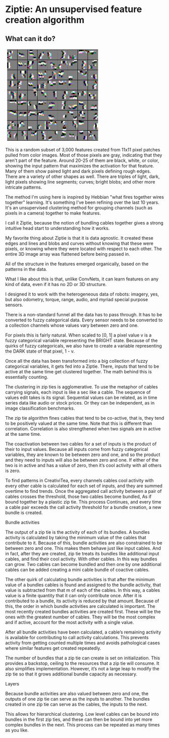 # Ziptie: An unsupervised feature creation algorithm

## What can it do?

![Level 5 Ziptie bundles from photos](/images/ziptie_level_5.png)

This is a random subset of 3,000 features created from 11x11 pixel patches pulled from color images.
Most of those pixels are gray, indicating that they aren't part
of the feature. Around 20-25 of them are black, white, or color,
showing the input pattern that maximizes the activation for that feature.
Many of them show paired light and dark pixels defining rough edges.
There are a variety of other shapes as well.
There are triples of light, dark, light pixels showing line segments;
curves; bright blobs; and other more intricate patterns.

The method I'm using here is inspired by Hebbian "what fires together wires together" learning. It's something I've been refining over the last 10 years. It's an unsupervised clustering method for grouping channels (such as pixels in a camera) together to make features.

I call it Ziptie, because the notion of bundling cables together gives a strong intuitive head start to understanding how it works.

My favorite thing about Ziptie is that it is data agnostic. It created these edges and lines and blobs and curves without knowing that these were pixels, or knowing where they were located with respect to each other. The entire 3D image array was flattened before being passed in.

All of the structure in the features emerged organically, based on the patterns in the data.

What I like about this is that, unlike ConvNets, it can learn features on any kind of data, even if it has no 2D or 3D structure.

I designed it to work with the heterogeneous data of robots: imagery, yes, but also odometry, torque, range, audio, and myriad special purpose sensors.

There is a non-standard funnel all the data has to pass through. It has to be converted to fuzzy categorical data. Every sensor needs to be converted to a collection channels whose values vary between zero and one.

For pixels this is fairly natural. When scaled to [0, 1] a pixel value v is a fuzzy categorical variable representing the BRIGHT state. Because of the quirks of fuzzy categoricals, we also have to create a variable representing the DARK state of that pixel, 1 - v.

Once all the data has been transformed into a big collection of fuzzy categorical variables, it gets fed into a Ziptie. There, inputs that tend to be active at the same time get clustered together. The math behind this is essentially counting.

The clustering in zip ties is agglomerative. To use the metaphor of cables carrying signals, each input is like a sec like a cable. The sequence of values edit takes is its signal. Sequential values can be related, as in time series data like audio or stock prices. Or they can be independent, as in image classification benchmarks.

The zip tie algorithm fines cables that tend to be co-active, that is, they tend to be positively valued at the same time. Note that this is different than correlation. Correlation is also strengthened when two signals are in active at the same time.

The coactivation between two cables for a set of inputs is the product of their to input values. Because all inputs come from fuzzy categorical variables, they are known to be between zero and one, and so the product and they need to inputs will also be between zero and one. If either of the two is in active and has a value of zero, then it’s cool activity with all others is zero.

To find patterns in CreativiTea, every channels cables cool activity with every other cable is calculated for each set of inputs, and they are summed overtime to find trends. Once the aggregated call activity between a pair of cables crosses the threshold, those two cables become bundled, As if bound together by a plastic zip tie. This process Continues, and every time a cable pair exceeds the call activity threshold for a bundle creation, a new bundle is created.

Bundle activities

The output of a zip tie is the activity of each of its bundles. A bundles activity is calculated by taking the minimum value of the cables that contribute to it. Because of this, bundle activities are also constrained to be between zero and one. This makes them behave just like input cables. And in fact, after they are created, zip tie treats its bundles like additional input cables, and find their cool activity. With other cables. In this way bundles can grow. Two cables can become bundled and then one by one additional cables can be added creating a mini cable bundle of coactive cables.

The other quirk of calculating bundle activities is that after the minimum value of a bundles cables is found and assigned to the bundle activity, that value is subtracted from that  m of each of the cables. In this way, a cables value is a finite quantity that it can only contribute once. After it is contributed to a bundle, its activity is reduced by that amount. Because of this, the order in which bundle activities are calculated is important. The most recently created bundles activities are created first. These will be the ones with the greatest number of cables. They will be the most complex and if active, account for the most activity with a single value.

After all bundle activities have been calculated, a cable’s remaining activity is available for contributing to call activity calculations. This prevents activity from getting counted multiple times and avoids pathological cases where similar features get created repeatedly.

The number of bundles that a zip tie can create is set on initialization. This provides a backstop, ceiling to the resources that a zip tie will consume. It also simplifies implementation. However, it’s not a large leap to modify the zip tie so that it grows additional bundle capacity as necessary.

Layers

Because bundle activities are also valued between zero and one, the outputs of one zip tie can serve as the inputs to another. The bundles created in one zip tie can serve as the cables, the inputs to the next.

This allows for hierarchical clustering. Low level cables can be bound into bundles in the first zip ties, and these can then be bound into yet more complex bundles in the next. This process can be repeated as many times as you like.
